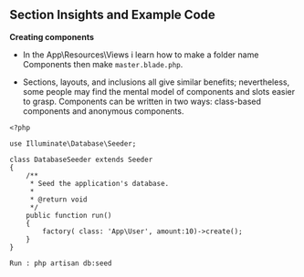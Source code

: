 ## Section Insights and Example Code 

**Creating components**

- In the App\Resources\Views i learn how to make a folder name Components then make `master.blade.php`.

- Sections, layouts, and inclusions all give similar benefits; nevertheless, some people may find the mental model of components and slots easier to grasp. Components can be written in two ways: class-based components and anonymous components.

```
<?php

use Illuminate\Database\Seeder;

class DatabaseSeeder extends Seeder
{
    /**
     * Seed the application's database.
     *
     * @return void
     */
    public function run()
    {
        factory( class: 'App\User', amount:10)->create();
    }
}
```

`Run : php artisan db:seed`
